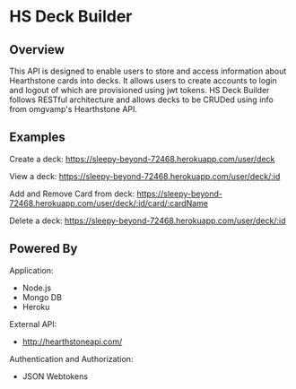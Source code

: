 # HS Deck Builder

## Overview
This API is designed to enable users to store and access information about Hearthstone cards into decks.
It allows users to create accounts to login and logout of which are provisioned using jwt tokens.
HS Deck Builder follows RESTful architecture and allows decks to be CRUDed using info from omgvamp's Hearthstone API.

## Examples

Create a deck:
https://sleepy-beyond-72468.herokuapp.com/user/deck

View a deck:
https://sleepy-beyond-72468.herokuapp.com/user/deck/:id

Add and Remove Card from deck:
https://sleepy-beyond-72468.herokuapp.com/user/deck/:id/card/:cardName

Delete a deck:
https://sleepy-beyond-72468.herokuapp.com/user/deck/:id

## Powered By
Application:
- Node.js
- Mongo DB
- Heroku

External API:
- http://hearthstoneapi.com/

Authentication and Authorization:
- JSON Webtokens